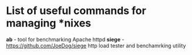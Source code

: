 # List of useful commands for managing \*nixes

**ab** - tool for benchmarking Apache httpd
**siege** - https://github.com/JoeDog/siege http load tester and benchamrking utility

